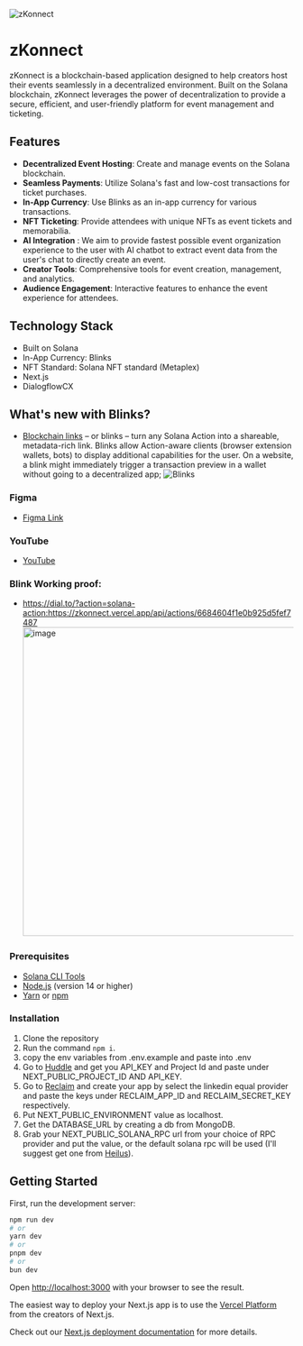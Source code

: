 ![zKonnect](https://github.com/Manice18/zkonnect/assets/94488557/6981b424-41d8-4a82-859c-c3889490ae1e)

# zKonnect

zKonnect is a blockchain-based application designed to help creators host their events seamlessly in a decentralized environment. Built on the Solana blockchain, zKonnect leverages the power of decentralization to provide a secure, efficient, and user-friendly platform for event management and ticketing.

## Features

- **Decentralized Event Hosting**: Create and manage events on the Solana blockchain.
- **Seamless Payments**: Utilize Solana's fast and low-cost transactions for ticket purchases.
- **In-App Currency**: Use Blinks as an in-app currency for various transactions.
- **NFT Ticketing**: Provide attendees with unique NFTs as event tickets and memorabilia.
- **AI Integration** : We aim to provide fastest possible event organization experience to the user with AI chatbot to extract event data from the user's chat to directly create an event.
- **Creator Tools**: Comprehensive tools for event creation, management, and analytics.
- **Audience Engagement**: Interactive features to enhance the event experience for attendees.

## Technology Stack

- Built on Solana
- In-App Currency: Blinks
- NFT Standard: Solana NFT standard (Metaplex)
- Next.js
- DialogflowCX

## What's new with Blinks?

- [Blockchain links](https://solana.com/docs/advanced/actions#blinks) – or blinks – turn any Solana Action into a shareable, metadata-rich link. Blinks allow Action-aware clients (browser extension wallets, bots) to display additional capabilities for the user. On a website, a blink might immediately trigger a transaction preview in a wallet without going to a decentralized app;
  ![Blinks](https://github.com/Manice18/zkonnect/assets/94488557/51382f68-0ec8-47f9-adb3-2c12a2be688a)

### Figma

- [Figma Link](https://www.figma.com/proto/pPGLD4TiGBRdhMnILmF93e/zKonnect?node-id=1-629&t=Nbt3tm2QqEiG1WmA-0&scaling=min-zoom&content-scaling=fixed&page-id=0%3A1)

### YouTube

- [YouTube](https://youtu.be/qprTSTpP9zQ)

### Blink Working proof:
- https://dial.to/?action=solana-action:https://zkonnect.vercel.app/api/actions/6684604f1e0b925d5fef7487
  <img width="548" alt="image" src="https://github.com/user-attachments/assets/8abef5d7-d378-48ec-a45b-5edea23d284a">


### Prerequisites

- [Solana CLI Tools](https://docs.solana.com/cli/install-solana-cli-tools)
- [Node.js](https://nodejs.org/) (version 14 or higher)
- [Yarn](https://yarnpkg.com/) or [npm](https://www.npmjs.com/)

### Installation

1. Clone the repository
2. Run the command `npm i`.
3. copy the env variables from .env.example and paste into .env
4. Go to [Huddle](https://docs.huddle01.com/docs/api-keys) and get you API_KEY and Project Id and paste under NEXT_PUBLIC_PROJECT_ID AND API_KEY.
5. Go to [Reclaim](https://dev.reclaimprotocol.org/) and create your app by select the linkedin equal provider and paste the keys under RECLAIM_APP_ID and RECLAIM_SECRET_KEY respectively.
6. Put NEXT_PUBLIC_ENVIRONMENT value as localhost.
7. Get the DATABASE_URL by creating a db from MongoDB.
8. Grab your NEXT_PUBLIC_SOLANA_RPC url from your choice of RPC provider and put the value, or the default solana rpc will be used (I'll suggest get one from [Heilus](https://www.helius.dev/)).

## Getting Started

First, run the development server:

```bash
npm run dev
# or
yarn dev
# or
pnpm dev
# or
bun dev
```

Open [http://localhost:3000](http://localhost:3000) with your browser to see the result.

The easiest way to deploy your Next.js app is to use the [Vercel Platform](https://vercel.com/new?utm_medium=default-template&filter=next.js&utm_source=create-next-app&utm_campaign=create-next-app-readme) from the creators of Next.js.

Check out our [Next.js deployment documentation](https://nextjs.org/docs/deployment) for more details.

